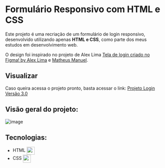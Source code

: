 # Formulário Responsivo com HTML e CSS  

Este projeto é uma recriação de um formulário de login responsivo, desenvolvido utilizando apenas **HTML e CSS**, como parte dos meus estudos em desenvolvimento web.  

O design foi inspirado no projeto de Alex Lima [Tela de login criado no Figma!
by Alex Lima](https://dribbble.com/shots/20163537-Tela-de-login-criado-no-Figma/attachments/15236301?mode=media) e [Matheus Manuel](https://www.youtube.com/watch?v=GSjd-glAmBk).

## Visualizar
Caso queira acessa o projeto pronto, basta acessar o link: [Projeto Login Versão 3.0](https://llucas-cardoso.github.io/projeto-login-3.0/)

## Visão geral do projeto:
![image](https://github.com/user-attachments/assets/29e763b2-d926-44b1-9c51-febf1f42b544)

## Tecnologias:

- HTML <img align="center" height="25" src="https://cdn-icons-png.flaticon.com/512/732/732212.png">
- CSS <img align="center" height="25" src="https://cdn4.iconfinder.com/data/icons/iconsimple-programming/512/css-512.png">
